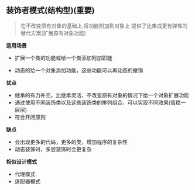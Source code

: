 ## 装饰者模式(结构型)(重要)

> 在不改变原有对象的基础上,将功能附加到对象上
> 提供了比集成更有弹性的替代方案(扩展原有对象功能)


**适用场景**

- 扩展一个类的功能或给一个类添加附加职能

- 动态的给一个对象添加功能，这些功能可以再动态的撤销

**优点**

- 继承的有力补充，比继承灵活，不改变原有对象的情况下给一个对象扩展功能
- 通过使用不同装饰类以及这些装饰类的排列组合，可以实现不同效果(蛋糕一层层)
- 符合开闭原则

**缺点**

- 会出现更多的代码，更多的类，增加程序的复杂性
- 动态装饰时，多层装饰时会更复杂

**相似设计模式**
- 代理模式
- 适配器模式